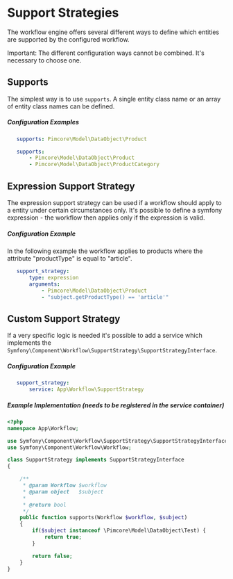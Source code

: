 # Support Strategies

The workflow engine offers several different ways to define which entities are supported by the configured workflow.

Important: The different configuration ways cannot be combined. It's necessary to choose one.

## Supports

The simplest way is to use `supports`. A single entity class name or an array of entity class names can be defined.

##### Configuration Examples
```yaml
   supports: Pimcore\Model\DataObject\Product
```

```yaml
   supports:
       - Pimcore\Model\DataObject\Product
       - Pimcore\Model\DataObject\ProductCategory
```

## Expression Support Strategy

The expression support strategy can be used if a workflow should apply to a entity under certain circumstances only. 
It's possible to define a symfony expression - the workflow then applies only if the expression is valid.

##### Configuration Example

In the following example the workflow applies to products where the attribute "productType" is equal to "article".

```yaml
   support_strategy:
       type: expression
       arguments:
           - Pimcore\Model\DataObject\Product
           - "subject.getProductType() == 'article'"
```

## Custom Support Strategy

If a very specific logic is needed it's possible to add a service which implements the 
`Symfony\Component\Workflow\SupportStrategy\SupportStrategyInterface`.

##### Configuration Example

```yaml
   support_strategy:
       service: App\Workflow\SupportStrategy
```

##### Example Implementation (needs to be registered in the service container)

```php
<?php
namespace App\Workflow;

use Symfony\Component\Workflow\SupportStrategy\SupportStrategyInterface;
use Symfony\Component\Workflow\Workflow;

class SupportStrategy implements SupportStrategyInterface
{

    /**
     * @param Workflow $workflow
     * @param object   $subject
     *
     * @return bool
     */
    public function supports(Workflow $workflow, $subject)
    {
        if($subject instanceof \Pimcore\Model\DataObject\Test) {
            return true;
        }

        return false;
    }
}
```